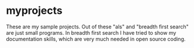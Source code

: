 myprojects
==========

These are my sample projects. Out of these "als" and "breadth first search" are just small programs. In breadth first search I have tried to show my documentation skills, which are very much needed in open source coding.